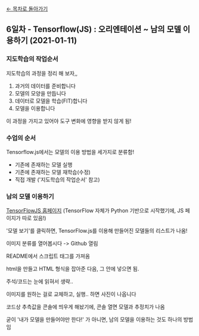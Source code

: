 [← 목차로 돌아가기](./README.md)

## 6일차 - Tensorflow(JS) : 오리엔테이션 ~ 남의 모델 이용하기 (2021-01-11)

### 지도학습의 작업순서

지도학습의 과정을 정리 해 보자,,

1. 과거의 데이터를 준비합니다
2. 모델의 모양을 만듭니다
3. 데이터로 모델을 학습(FIT)합니다
4. 모델을 이용합니다

이 과정을 가지고 있어야 도구 변화에 영향을 받지 않게 됨!

### 수업의 순서

Tensorflow.js에서는 모델의 이용 방법을 세가지로 분류함!

- 기존에 존재하는 모델 실행
- 기존에 존재하는 모델 재학습(수정)
- 직접 개발 ('지도학습의 작업순서' 참고)

### 남의 모델 이용하기

[TensorFlowJS 홈페이지](https://tensorflow.org/js/) (TensorFlow 자체가 Python 기반으로 시작했기에, JS 페이지가 따로 있음!)

'모델 보기'를 클릭하면, TensorFlow.js를 이용해 만들어진 모델들의 리스트가 나옴!

이미지 분류를 열어봅시다 -> Github 열림

README에서 스크립트 태그를 가져옴

html을 만들고 HTML 형식을 잡아준 다음, 그 안에 넣으면 됨.

주석/코드는 눈에 읽혀서 생략..

이미지를 원하는 걸로 교체하고, 실행.. 하면 사진이 나옵니다

코드상 추측값을 콘솔에 띄우게 해놨기에, 콘솔 열면 모델과 추정치가 나옴

굳이 '내가 모델을 만들어야만 한다!' 가 아니면, 남의 모델을 이용하는 것도 하나의 방법임
